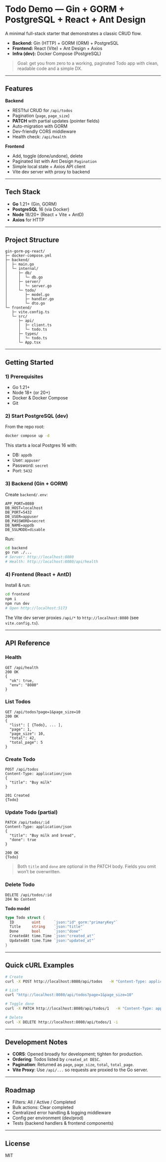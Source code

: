 # Todo Demo — Gin + GORM + PostgreSQL + React + Ant Design

A minimal full-stack starter that demonstrates a classic CRUD flow.

- **Backend:** Gin (HTTP) + GORM (ORM) + PostgreSQL  
- **Frontend:** React (Vite) + Ant Design + Axios  
- **Infra (dev):** Docker Compose (PostgreSQL)

> Goal: get you from zero to a working, paginated Todo app with clean, readable code and a simple DX.

---

## Features

**Backend**
- RESTful CRUD for `/api/todos`
- Pagination (`page`, `page_size`)
- **PATCH** with partial updates (pointer fields)
- Auto-migration with GORM
- Dev-friendly CORS middleware
- Health check: `/api/health`

**Frontend**
- Add, toggle (done/undone), delete
- Paginated list with Ant Design `Pagination`
- Simple local state + Axios API client
- Vite dev server with proxy to backend

---

## Tech Stack

- **Go** 1.21+ (Gin, GORM)
- **PostgreSQL** 16 (via Docker)
- **Node** 18/20+ (React + Vite + AntD)
- **Axios** for HTTP

---

## Project Structure

```
gin-gorm-pg-react/
├─ docker-compose.yml
├─ backend/
│  ├─ main.go
│  └─ internal/
│     ├─ db/
│     │  └─ db.go
│     ├─ server/
│     │  └─ server.go
│     └─ todo/
│        ├─ model.go
│        ├─ handler.go
│        └─ dto.go
└─ frontend/
   ├─ vite.config.ts
   └─ src/
      ├─ api/
      │  ├─ client.ts
      │  └─ todo.ts
      ├─ types/
      │  └─ todo.ts
      └─ App.tsx
```

---

## Getting Started

### 1) Prerequisites
- Go 1.21+
- Node 18+ (or 20+)
- Docker & Docker Compose
- Git

### 2) Start PostgreSQL (dev)

From the repo root:

```bash
docker compose up -d
```

This starts a local Postgres 16 with:
- DB: `appdb`
- User: `appuser`
- Password: `secret`
- Port: `5432`

### 3) Backend (Gin + GORM)

Create `backend/.env`:

```dotenv
APP_PORT=8080
DB_HOST=localhost
DB_PORT=5432
DB_USER=appuser
DB_PASSWORD=secret
DB_NAME=appdb
DB_SSLMODE=disable
```

Run:

```bash
cd backend
go run ./...
# Server: http://localhost:8080
# Health: http://localhost:8080/api/health
```

### 4) Frontend (React + AntD)

Install & run:

```bash
cd frontend
npm i
npm run dev
# Open http://localhost:5173
```

The Vite dev server proxies `/api/*` to `http://localhost:8080` (see `vite.config.ts`).

---

## API Reference

### Health

```
GET /api/health
200 OK
{
  "ok": true,
  "env": "8080"
}
```

### List Todos

```
GET /api/todos?page=1&page_size=10
200 OK
{
  "list": [ {Todo}, ... ],
  "page": 1,
  "page_size": 10,
  "total": 42,
  "total_page": 5
}
```

### Create Todo

```
POST /api/todos
Content-Type: application/json
{
  "title": "Buy milk"
}

201 Created
{Todo}
```

### Update Todo (partial)

```
PATCH /api/todos/:id
Content-Type: application/json
{
  "title": "Buy milk and bread",
  "done": true
}

200 OK
{Todo}
```

> Both `title` and `done` are optional in the PATCH body. Fields you omit won’t be overwritten.

### Delete Todo

```
DELETE /api/todos/:id
204 No Content
```

**Todo model**

```go
type Todo struct {
  ID        uint      `json:"id" gorm:"primaryKey"`
  Title     string    `json:"title"`
  Done      bool      `json:"done"`
  CreatedAt time.Time `json:"created_at"`
  UpdatedAt time.Time `json:"updated_at"`
}
```

---

## Quick cURL Examples

```bash
# Create
curl -X POST http://localhost:8080/api/todos   -H "Content-Type: application/json"   -d '{"title":"Buy milk"}'

# List
curl "http://localhost:8080/api/todos?page=1&page_size=10"

# Toggle done
curl -X PATCH http://localhost:8080/api/todos/1   -H "Content-Type: application/json"   -d '{"done":true}'

# Delete
curl -X DELETE http://localhost:8080/api/todos/1 -i
```

---

## Development Notes

- **CORS**: Opened broadly for development; tighten for production.
- **Ordering**: Todos listed by `created_at DESC`.
- **Pagination**: Returned as `page`, `page_size`, `total`, `total_page`.
- **Vite Proxy**: Use `/api/...` so requests are proxied to the Go server.

---

## Roadmap

- Filters: All / Active / Completed  
- Bulk actions: Clear completed  
- Centralized error handling & logging middleware  
- Config per environment (dev/prod)  
- Tests (backend handlers & frontend components)

---

## License

MIT
